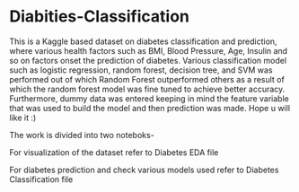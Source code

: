 # Diabities-Classification

This is a Kaggle based dataset on diabetes classification and prediction, where various health factors such as BMI, Blood Pressure, Age, Insulin and so on factors onset the prediction of diabetes. Various classification model such as logistic regression, random forest, decision tree, and SVM was performed out of which Random Forest outperformed others as a result of which the random forest model was fine tuned to achieve better accuracy. Furthermore, dummy data was entered keeping in mind the feature variable that was used to build the model and then prediction was made. Hope u will like it :)

The work is divided into two noteboks-

For visualization of the dataset refer to Diabetes EDA file

For diabetes prediction and check various models used refer to Diabetes Classification file
